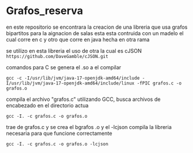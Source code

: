 # Grafos_reserva
en este repositorio se encontrara  la creacion de una libreria que usa grafos bipartitos para la aignacion de salas esta esta contruida con un madelo el cual corre en c y otro que corre en java hecha en otra rama

se utilizo en esta libreria el uso de otra la cual es cJSON
```https://github.com/DaveGamble/cJSON.git```

comandos para C
se genera el .so a el compilar 
```
gcc -c -I/usr/lib/jvm/java-17-openjdk-amd64/include -I/usr/lib/jvm/java-17-openjdk-amd64/include/linux -fPIC grafos.c -o grafos.o
```

compila el archivo "grafos.c" utilizando GCC, busca archivos de encabezado en el directorio actua
```
gcc -I. -c grafos.c -o grafos.o
```

trae de grafos.c y se crea el bgrafos .o y el -lcjson compila la libreria necesaria para que funcione correctamente 
```
gcc -I. -c grafos.c -o grafos.o -lcjson
```



